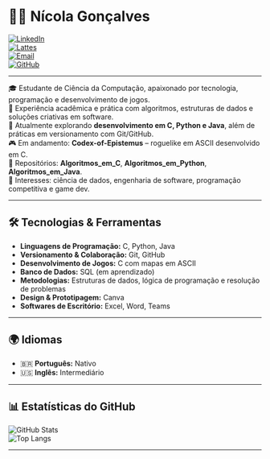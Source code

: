 # 👨‍💻 Nícola Gonçalves  

[![LinkedIn](https://img.shields.io/badge/LinkedIn-0077B5?style=for-the-badge&logo=linkedin&logoColor=white)](https://linkedin.com/in/SEU-USUARIO)  
[![Lattes](https://img.shields.io/badge/Lattes-00427A?style=for-the-badge&logo=academia&logoColor=white)](https://lattes.cnpq.br/SEU-LINK-AQUI)  
[![Email](https://img.shields.io/badge/Email-D14836?style=for-the-badge&logo=gmail&logoColor=white)](mailto:Nicola.cgoncalves@gmail.com)  
[![GitHub](https://img.shields.io/badge/GitHub-100000?style=for-the-badge&logo=github&logoColor=white)](https://github.com/SEU-USUARIO)  

---

🎓 Estudante de Ciência da Computação, apaixonado por tecnologia, programação e desenvolvimento de jogos.  
🚀 Experiência acadêmica e prática com algoritmos, estruturas de dados e soluções criativas em software.  
🌱 Atualmente explorando **desenvolvimento em C, Python e Java**, além de práticas em versionamento com Git/GitHub.  
🎮 Em andamento: **Codex-of-Epistemus** – roguelike em ASCII desenvolvido em C.  
📂 Repositórios: **Algoritmos_em_C**, **Algoritmos_em_Python**, **Algoritmos_em_Java**.  
💬 Interesses: ciência de dados, engenharia de software, programação competitiva e game dev.  

---

## 🛠 Tecnologias & Ferramentas  

- **Linguagens de Programação:** C, Python, Java  
- **Versionamento & Colaboração:** Git, GitHub  
- **Desenvolvimento de Jogos:** C com mapas em ASCII  
- **Banco de Dados:** SQL (em aprendizado)  
- **Metodologias:** Estruturas de dados, lógica de programação e resolução de problemas  
- **Design & Prototipagem:** Canva  
- **Softwares de Escritório:** Excel, Word, Teams  

---

## 🌍 Idiomas  

- 🇧🇷 **Português:** Nativo  
- 🇺🇸 **Inglês:** Intermediário  

---

## 📊 Estatísticas do GitHub  

![GitHub Stats](https://github-readme-stats.vercel.app/api?username=SEU-USUARIO&show_icons=true&theme=tokyonight)  
![Top Langs](https://github-readme-stats.vercel.app/api/top-langs/?username=SEU-USUARIO&layout=compact&theme=tokyonight)  

---
